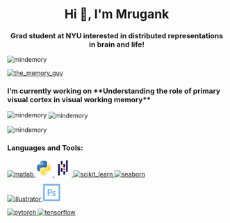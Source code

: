 <h1 align="center">Hi 👋, I'm Mrugank</h1>
<h3 align="center">Grad student at NYU interested in distributed representations in brain and life!</h3>

<p align="left"> <img src="https://komarev.com/ghpvc/?username=mindemory&label=Profile%20views&color=0e75b6&style=flat" alt="mindemory" /> </p>

<p align="left"> <a href="https://twitter.com/the_memory_guy" target="blank"><img src="https://img.shields.io/twitter/follow/the_memory_guy?logo=twitter&style=for-the-badge" alt="the_memory_guy" /></a> </p>

<h3> I’m currently working on **Understanding the role of primary visual cortex in visual working memory** </h3>

<p><img align="left" src="https://github-readme-stats.vercel.app/api/top-langs?username=mindemory&show_icons=true&locale=en&layout=compact&theme=tokyonight" alt="mindemory" /></p>

<p>&nbsp;<img align="center" src="https://github-readme-stats.vercel.app/api?username=mindemory&show_icons=true&locale=en" alt="mindemory" /></p>

<p><img align="center" src="https://github-readme-streak-stats.herokuapp.com/?user=mindemory&theme=tokyonight" alt="mindemory" /></p>

<h3 align="left">Languages and Tools:</h3>
<p align="left"> 
  <a href="https://www.mathworks.com/" target="_blank" rel="noreferrer"> <img src="https://upload.wikimedia.org/wikipedia/commons/2/21/Matlab_Logo.png" alt="matlab" width="40" height="40"/> </a> 
  <a href="https://www.python.org" target="_blank" rel="noreferrer"> <img src="https://raw.githubusercontent.com/devicons/devicon/master/icons/python/python-original.svg" alt="python" width="40" height="40"/> </a> 
  <a href="https://pandas.pydata.org/" target="_blank" rel="noreferrer"> <img src="https://raw.githubusercontent.com/devicons/devicon/2ae2a900d2f041da66e950e4d48052658d850630/icons/pandas/pandas-original.svg" alt="pandas" width="40" height="40"/> </a> 
  <a href="https://scikit-learn.org/" target="_blank" rel="noreferrer"> <img src="https://upload.wikimedia.org/wikipedia/commons/0/05/Scikit_learn_logo_small.svg" alt="scikit_learn" width="40" height="40"/> </a> 
  <a href="https://seaborn.pydata.org/" target="_blank" rel="noreferrer"> <img src="https://seaborn.pydata.org/_images/logo-mark-lightbg.svg" alt="seaborn" width="40" height="40"/> </a> 

  <a href="https://www.adobe.com/in/products/illustrator.html" target="_blank" rel="noreferrer"> <img src="https://www.vectorlogo.zone/logos/adobe_illustrator/adobe_illustrator-icon.svg" alt="illustrator" width="40" height="40"/> </a> 
    <a href="https://www.photoshop.com/en" target="_blank" rel="noreferrer"> <img src="https://raw.githubusercontent.com/devicons/devicon/master/icons/photoshop/photoshop-line.svg" alt="photoshop" width="40" height="40"/> </a> 
  
  <a href="https://pytorch.org/" target="_blank" rel="noreferrer"> <img src="https://www.vectorlogo.zone/logos/pytorch/pytorch-icon.svg" alt="pytorch" width="40" height="40"/> </a> 
    <a href="https://www.tensorflow.org" target="_blank" rel="noreferrer"> <img src="https://www.vectorlogo.zone/logos/tensorflow/tensorflow-icon.svg" alt="tensorflow" width="40" height="40"/> </a> </p>

